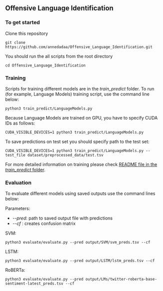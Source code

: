 ## Offensive Language Identification

### To get started

Clone this repository

```
git clone https://github.com/annedadaa/Offensive_Language_Identification.git
```

You should run the all scripts from the root directory
```
cd Offensive_Language_Identification
```

### Training

Scripts for training different models are in the _train_predict_ folder. To run (for example, Language Models) training script, use the command line below:
```
python3 train_predict/LanguageModels.py
```
Because Language Models are trained on GPU, you have to specify CUDA IDs as follows:
```
CUDA_VISIBLE_DEVICES=1 python3 train_predict/LanguageModels.py
```
To save predictions on test set you should specify path to the test set:
```
CUDA_VISIBLE_DEVICES=1 python3 train_predict/LanguageModels.py --test_file dataset/preprocessed_data/test.tsv
```

For more detailed information on training please check [README file in the _train_predict_ folder](https://github.com/annedadaa/Offensive_Language_Identification/blob/main/train_predict/README.md).

### Evaluation
 
To evaluate different models using saved outputs use the command lines below:

Parameters:
- _--pred_: path to saved output file with predictions
- _--cf_ : creates confusion matrix

SVM:
```
python3 evaluate/evaluate.py --pred output/SVM/svm_preds.tsv --cf
```
LSTM:
```
python3 evaluate/evaluate.py --pred output/LSTM/lstm_preds.tsv --cf
```
RoBERTa:
```
python3 evaluate/evaluate.py --pred output/LMs/twitter-roberta-base-sentiment-latest_preds.tsv --cf
```
